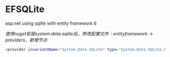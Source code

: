 EFSQLite
========

asp.net using sqlite with entity framework 6

*使用nuget安装system.data.sqlite后，修改配置文件：entityframework -> providers，新增节点*

```bash
<provider invariantName="System.Data.SQLite" type="System.Data.SQLite.EF6.SQLiteProviderServices, System.Data.SQLite.EF6" />
```
